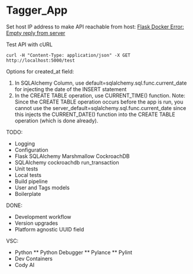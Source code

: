 # Tagger_App

Set host IP address to make API reachable from host: [Flask Docker Error: Empty reply from server](https://www.youtube.com/watch?v=4uoWRXuYfJs)

Test API with cURL
```
curl -H "Content-Type: application/json" -X GET http://localhost:5000/test
```

Options for created_at field:
1. In SQLAlchemy Column, use default=sqlalchemy.sql.func.current_date for injecting the date of the INSERT statement
2. In the CREATE TABLE operation, use CURRENT_TIME() function. 
Note: Since the CREATE TABLE operation occurs before the app is run, you cannot use the server_default=sqlalchemy.sql.func.current_date since this injects the CURRENT_DATE() function into the CREATE TABLE operation (which is done already).

TODO:
* Logging
* Configuration
* Flask SQLAlchemy Marshmallow CockroachDB
* SQLAlchemy cockroachdb run_transaction 
* Unit tests
* Local tests
* Build pipeline
* User and Tags models
* Boilerplate

DONE: 
* Development workflow
* Version upgrades
* Platform agnostic UUID field

VSC:
* Python
** Python Debugger
** Pylance
** Pylint
* Dev Containers
* Cody AI
